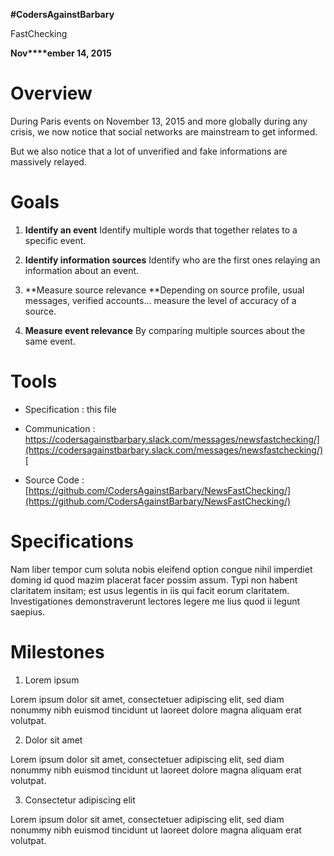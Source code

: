 **#CodersAgainstBarbary**

FastChecking

**Nov****ember 14, 2015**

# Overview

During Paris events on November 13, 2015 and more globally during any crisis, we now notice that social networks are mainstream to get informed.

But we also notice that a lot of unverified and fake informations are massively relayed. 

# Goals

1. **Identify an event** Identify multiple words that together relates to a specific event. 

2. **Identify information sources** Identify who are the first ones relaying an information about an event.

3. **Measure source relevance **Depending on source profile, usual messages, verified accounts… measure the level of accuracy of a source.

4. **Measure event relevance** By comparing multiple sources about the same event.

# Tools

* Specification : this file 

* Communication : [https://codersagainstbarbary.slack.com/messages/newsfastchecking/](https://codersagainstbarbary.slack.com/messages/newsfastchecking/)[ ](https://codersagainstbarbary.slack.com/messages/newsfastchecking/)

* Source Code : [https://github.com/CodersAgainstBarbary/NewsFastChecking/](https://github.com/CodersAgainstBarbary/NewsFastChecking/)  

# Specifications

Nam liber tempor cum soluta nobis eleifend option congue nihil imperdiet doming id quod mazim placerat facer possim assum. Typi non habent claritatem insitam; est usus legentis in iis qui facit eorum claritatem. Investigationes demonstraverunt lectores legere me lius quod ii legunt saepius.

# Milestones

1. Lorem ipsum

Lorem ipsum dolor sit amet, consectetuer adipiscing elit, sed diam nonummy nibh euismod tincidunt ut laoreet dolore magna aliquam erat volutpat.

2. Dolor sit amet

Lorem ipsum dolor sit amet, consectetuer adipiscing elit, sed diam nonummy nibh euismod tincidunt ut laoreet dolore magna aliquam erat volutpat.

3. Consectetur adipiscing elit

Lorem ipsum dolor sit amet, consectetuer adipiscing elit, sed diam nonummy nibh euismod tincidunt ut laoreet dolore magna aliquam erat volutpat.

